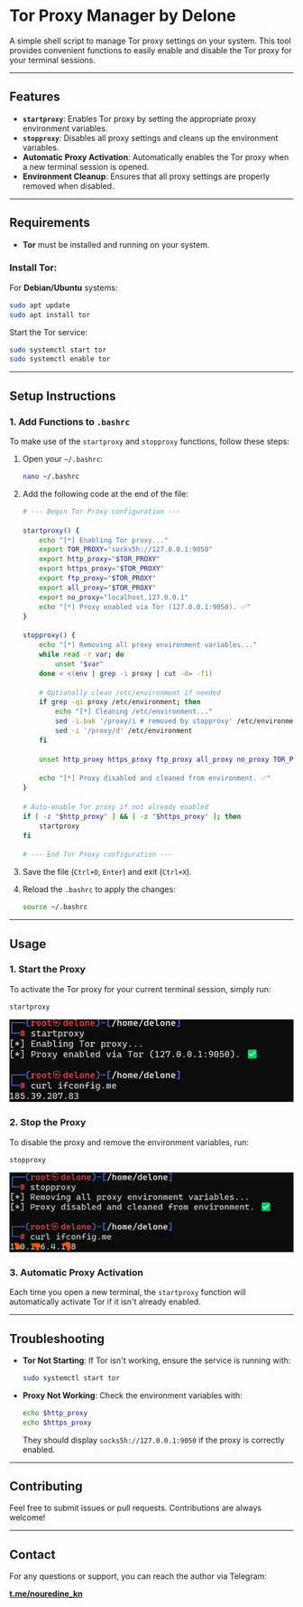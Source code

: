# **Tor Proxy Manager by Delone**

A simple shell script to manage Tor proxy settings on your system. This tool provides convenient functions to easily enable and disable the Tor proxy for your terminal sessions.

---

## **Features**

- **`startproxy`**: Enables Tor proxy by setting the appropriate proxy environment variables.
- **`stopproxy`**: Disables all proxy settings and cleans up the environment variables.
- **Automatic Proxy Activation**: Automatically enables the Tor proxy when a new terminal session is opened.
- **Environment Cleanup**: Ensures that all proxy settings are properly removed when disabled.

---

## **Requirements**

- **Tor** must be installed and running on your system.

### **Install Tor**:

For **Debian/Ubuntu** systems:

```bash
sudo apt update
sudo apt install tor
```

Start the Tor service:

```bash
sudo systemctl start tor
sudo systemctl enable tor
```

---

## **Setup Instructions**

### 1. **Add Functions to `.bashrc`**

To make use of the `startproxy` and `stopproxy` functions, follow these steps:

1. Open your `~/.bashrc`:

   ```bash
   nano ~/.bashrc
   ```

2. Add the following code at the end of the file:

   ```bash
   # --- Begin Tor Proxy configuration ---
   
   startproxy() {
       echo "[*] Enabling Tor proxy..."
       export TOR_PROXY="socks5h://127.0.0.1:9050"
       export http_proxy="$TOR_PROXY"
       export https_proxy="$TOR_PROXY"
       export ftp_proxy="$TOR_PROXY"
       export all_proxy="$TOR_PROXY"
       export no_proxy="localhost,127.0.0.1"
       echo "[*] Proxy enabled via Tor (127.0.0.1:9050). ✅"
   }
   
   stopproxy() {
       echo "[*] Removing all proxy environment variables..."
       while read -r var; do
           unset "$var"
       done < <(env | grep -i proxy | cut -d= -f1)
   
       # Optionally clean /etc/environment if needed
       if grep -qi proxy /etc/environment; then
           echo "[*] Cleaning /etc/environment..."
           sed -i.bak '/proxy/i # removed by stopproxy' /etc/environment
           sed -i '/proxy/d' /etc/environment
       fi
   
       unset http_proxy https_proxy ftp_proxy all_proxy no_proxy TOR_PROXY
   
       echo "[*] Proxy disabled and cleaned from environment. ✅"
   }
   
   # Auto-enable Tor proxy if not already enabled
   if [ -z "$http_proxy" ] && [ -z "$https_proxy" ]; then
       startproxy
   fi
   
   # --- End Tor Proxy configuration ---
   ```

3. Save the file (`Ctrl+O`, `Enter`) and exit (`Ctrl+X`).

4. Reload the `.bashrc` to apply the changes:

   ```bash
   source ~/.bashrc
   ```

---

## **Usage**

### 1. **Start the Proxy**

To activate the Tor proxy for your current terminal session, simply run:

```bash
startproxy
```
![start proxy](./start-proxy.png)
### 2. **Stop the Proxy**

To disable the proxy and remove the environment variables, run:

```bash
stopproxy
```
![start proxy](./stop-proxy.png)
### 3. **Automatic Proxy Activation**

Each time you open a new terminal, the `startproxy` function will automatically activate Tor if it isn't already enabled.

---

## **Troubleshooting**

- **Tor Not Starting**: If Tor isn't working, ensure the service is running with:

  ```bash
  sudo systemctl start tor
  ```

- **Proxy Not Working**: Check the environment variables with:

  ```bash
  echo $http_proxy
  echo $https_proxy
  ```

  They should display `socks5h://127.0.0.1:9050` if the proxy is correctly enabled.

---

## **Contributing**

Feel free to submit issues or pull requests. Contributions are always welcome!



---

## **Contact**

For any questions or support, you can reach the author via Telegram:

[**t.me/nouredine_kn**](https://t.me/nouredine_kn)

